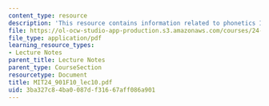 ```yaml
---
content_type: resource
description: 'This resource contains information related to phonetics III: suprasegmentals. '
file: https://ol-ocw-studio-app-production.s3.amazonaws.com/courses/24-901-language-and-its-structure-i-phonology-fall-2010/3ba327c84ba0087df31667aff086a901_MIT24_901F10_lec10.pdf
file_type: application/pdf
learning_resource_types:
- Lecture Notes
parent_title: Lecture Notes
parent_type: CourseSection
resourcetype: Document
title: MIT24_901F10_lec10.pdf
uid: 3ba327c8-4ba0-087d-f316-67aff086a901
---
```

